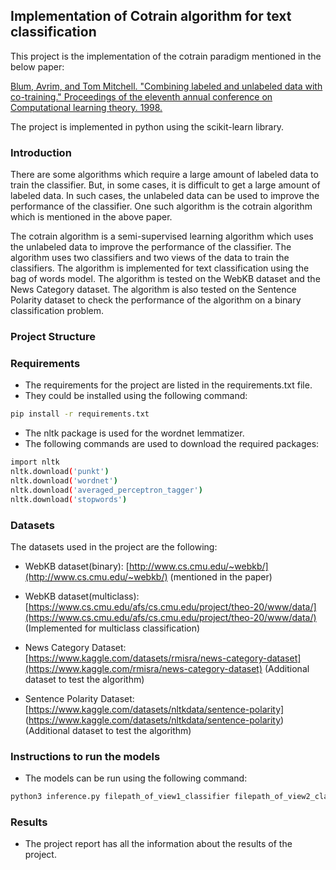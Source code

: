 ## Implementation of Cotrain algorithm for text classification
This project is the implementation of the cotrain paradigm mentioned in the below paper:

[Blum, Avrim, and Tom Mitchell. "Combining labeled and unlabeled data with co-training." Proceedings of the eleventh annual conference on Computational learning theory. 1998.](https://www.cs.cmu.edu/~avrim/Papers/cotrain.pdf)

The project is implemented in python using the scikit-learn library.

### Introduction
There are some algorithms which require a large amount of labeled data to train the classifier. But, in some cases, it is difficult to get a large amount of labeled data. In such cases, the unlabeled data can be used to improve the performance of the classifier. One such algorithm is the cotrain algorithm which is mentioned in the above paper.

The cotrain algorithm is a semi-supervised learning algorithm which uses the unlabeled data to improve the performance of the classifier. The algorithm uses two classifiers and two views of the data to train the classifiers. The algorithm is implemented for text classification using the bag of words model. The algorithm is tested on the WebKB dataset and the News Category dataset. The algorithm is also tested on the Sentence Polarity dataset to check the performance of the algorithm on a binary classification problem.

### Project Structure


### Requirements
- The requirements for the project are listed in the requirements.txt file.
- They could be installed using the following command:

```bash
pip install -r requirements.txt
```
- The nltk package is used for the wordnet lemmatizer.
- The following commands are used to download the required packages:

```bash
import nltk
nltk.download('punkt')
nltk.download('wordnet')
nltk.download('averaged_perceptron_tagger')
nltk.download('stopwords')
```

### Datasets
The datasets used in the project are the following:
- WebKB dataset(binary): [http://www.cs.cmu.edu/~webkb/](http://www.cs.cmu.edu/~webkb/) (mentioned in the paper)

- WebKB dataset(multiclass): [https://www.cs.cmu.edu/afs/cs.cmu.edu/project/theo-20/www/data/](https://www.cs.cmu.edu/afs/cs.cmu.edu/project/theo-20/www/data/) (Implemented for multiclass classification)

- News Category Dataset: [https://www.kaggle.com/datasets/rmisra/news-category-dataset](https://www.kaggle.com/rmisra/news-category-dataset) (Additional dataset to test the algorithm)

- Sentence Polarity Dataset: [https://www.kaggle.com/datasets/nltkdata/sentence-polarity] (https://www.kaggle.com/datasets/nltkdata/sentence-polarity) (Additional dataset to test the algorithm)

### Instructions to run the models

- The models can be run using the following command:

```bash
python3 inference.py filepath_of_view1_classifier filepath_of_view2_classifier X_test_filepath y_test_filepath
```

### Results

- The project report has all the information about the results of the project.






